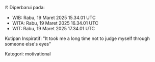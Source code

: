 ⏰ Diperbarui pada:
- WIB: Rabu, 19 Maret 2025 15.34.01 UTC
- WITA: Rabu, 19 Maret 2025 16.34.01 UTC
- WIT: Rabu, 19 Maret 2025 17.34.01 UTC

Kutipan Inspiratif:
"It took me a long time not to judge myself through someone else's eyes"


Kategori: motivational

